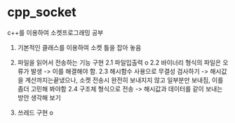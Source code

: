 # cpp_socket
c++를 이용하여 소켓프로그래밍 공부

1. 기본적인 클래스를 이용하여 소켓 틀을 잡아 놓음

2. 파일을 읽어서 전송하는 기능 구현
2.1 파일입출력 o
2.2 바이너리 형식의 파일은 오류가 발생 -> 이를 해결해야 함.
2.3 해시함수 사용으로 무결성 검사하기 -> 해시값을 계산까지는끝냈으나, 소켓 전송시 완전히 보내지지 않고 일부분만 보내짐, 이를 좀더 고민해 봐야함
2.4 구조체 형식으로 전송 -> 해시값과 데이터를 같이 보내는 방안 생각해 보기

3. 쓰레드 구현 o
